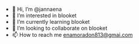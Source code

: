 - 👋 Hi, I’m @jannaena
- 👀 I’m interested in blooket
- 🌱 I’m currently learning blooket
- 💞️ I’m looking to collaborate on blooket
- 📫 How to reach me enamoradon813@gmai.com

<!---
jannaena/jannaena is a ✨ special ✨ repository because its `README.md` (this file) appears on your GitHub profile.
You can click the Preview link to take a look at your changes.
--->
